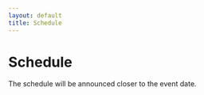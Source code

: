 ```yaml
---
layout: default
title: Schedule
---
```


# Schedule

The schedule will be announced closer to the event date.
